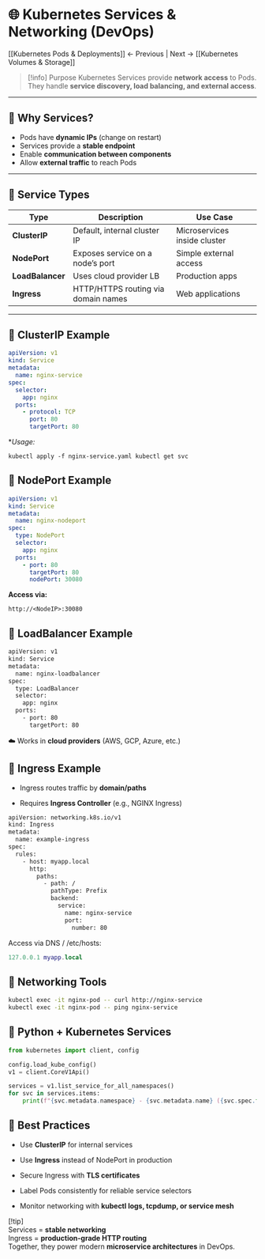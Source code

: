 # 🌐 Kubernetes Services & Networking (DevOps)

[[Kubernetes Pods & Deployments]] ← Previous | Next → [[Kubernetes Volumes & Storage]]

> [!info] Purpose
Kubernetes Services provide **network access** to Pods.  
They handle **service discovery, load balancing, and external access**.

---

## 🔹 Why Services?
- Pods have **dynamic IPs** (change on restart)  
- Services provide a **stable endpoint**  
- Enable **communication between components**  
- Allow **external traffic** to reach Pods  

---

## 🔹 Service Types
| Type         | Description | Use Case |
|--------------|-------------|----------|
| **ClusterIP** | Default, internal cluster IP | Microservices inside cluster |
| **NodePort**  | Exposes service on a node’s port | Simple external access |
| **LoadBalancer** | Uses cloud provider LB | Production apps |
| **Ingress** | HTTP/HTTPS routing via domain names | Web applications |

---

## 🔹 ClusterIP Example
```yaml
apiVersion: v1
kind: Service
metadata:
  name: nginx-service
spec:
  selector:
    app: nginx
  ports:
    - protocol: TCP
      port: 80
      targetPort: 80
```

**Usage:*

`kubectl apply -f nginx-service.yaml kubectl get svc`

## 🔹 NodePort Example

```yaml
apiVersion: v1
kind: Service
metadata:
  name: nginx-nodeport
spec:
  type: NodePort
  selector:
    app: nginx
  ports:
    - port: 80
      targetPort: 80
      nodePort: 30080
```

**Access via:**  

`http://<NodeIP>:30080`

## 🔹 LoadBalancer Example

```bash
apiVersion: v1
kind: Service
metadata:
  name: nginx-loadbalancer
spec:
  type: LoadBalancer
  selector:
    app: nginx
  ports:
    - port: 80
      targetPort: 80
```
☁️ Works in **cloud providers** (AWS, GCP, Azure, etc.)

## 🔹 Ingress Example

- Ingress routes traffic by **domain/paths**
    
- Requires **Ingress Controller** (e.g., NGINX Ingress)

```bash
apiVersion: networking.k8s.io/v1
kind: Ingress
metadata:
  name: example-ingress
spec:
  rules:
    - host: myapp.local
      http:
        paths:
          - path: /
            pathType: Prefix
            backend:
              service:
                name: nginx-service
                port:
                  number: 80
```

Access via DNS / /etc/hosts:

```lua
127.0.0.1 myapp.local
```

## 🔹 Networking Tools

```bash
kubectl exec -it nginx-pod -- curl http://nginx-service
kubectl exec -it nginx-pod -- ping nginx-service
```

## 🔹 Python + Kubernetes Services

```python
from kubernetes import client, config

config.load_kube_config()
v1 = client.CoreV1Api()

services = v1.list_service_for_all_namespaces()
for svc in services.items:
    print(f"{svc.metadata.namespace} - {svc.metadata.name} ({svc.spec.type})")
```

## 🔹 Best Practices

- Use **ClusterIP** for internal services
    
- Use **Ingress** instead of NodePort in production
    
- Secure Ingress with **TLS certificates**
    
- Label Pods consistently for reliable service selectors
    
- Monitor networking with **kubectl logs, tcpdump, or service mesh**

[!tip]  
Services = **stable networking**  
Ingress = **production-grade HTTP routing**  
Together, they power modern **microservice architectures** in DevOps.